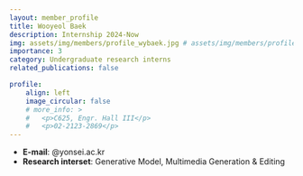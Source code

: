 ```yaml
---
layout: member_profile
title: Wooyeol Baek
description: Internship 2024-Now
img: assets/img/members/profile_wybaek.jpg # assets/img/members/profile_jykim.jpg
importance: 3
category: Undergraduate research interns
related_publications: false

profile:
    align: left
    image_circular: false
    # more_info: >
    #   <p>C625, Engr. Hall III</p>
    #   <p>02-2123-2869</p>
---
```


- **E-mail**: @yonsei.ac.kr
- **Research interset**: Generative Model, Multimedia Generation & Editing

